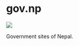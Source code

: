 # gov.np
![](https://upload.wikimedia.org/wikipedia/commons/thumb/2/23/Emblem_of_Nepal.svg/200px-Emblem_of_Nepal.svg.png)

Government sites of Nepal.
